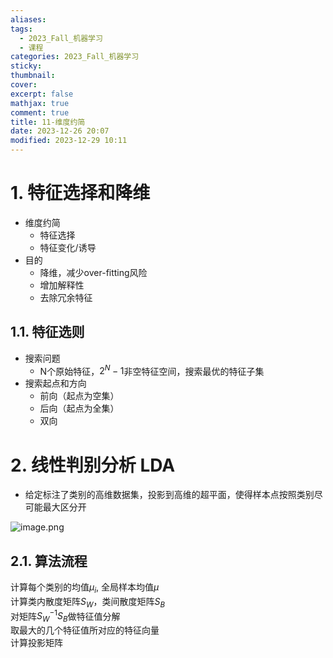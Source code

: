 ```yaml
---
aliases: 
tags:
  - 2023_Fall_机器学习
  - 课程
categories: 2023_Fall_机器学习
sticky:
thumbnail:
cover: 
excerpt: false
mathjax: true
comment: true
title: 11-维度约简
date: 2023-12-26 20:07
modified: 2023-12-29 10:11
---
```


# 1. 特征选择和降维

- 维度约简
	- 特征选择
	- 特征变化/诱导
- 目的
	- 降维，减少over-fitting风险
	- 增加解释性
	- 去除冗余特征

## 1.1. 特征选则

- 搜索问题
	- N个原始特征，$2^{N}-1$非空特征空间，搜索最优的特征子集
- 搜索起点和方向
	- 前向（起点为空集）
	- 后向（起点为全集）
	- 双向

# 2. 线性判别分析 LDA

- 给定标注了类别的高维数据集，投影到高维的超平面，使得样本点按照类别尽可能最大区分开

![image.png](https://chillcharlie-img.oss-cn-hangzhou.aliyuncs.com/image%2F2023%2F12%2F12%2F19-00-19-ce756b9b3984654e5776c026b3eff5c2-20231212190017-65425d.png)

## 2.1. 算法流程

计算每个类别的均值$\mu_{i}$, 全局样本均值$\mu$  
计算类内散度矩阵$S_W$，类间散度矩阵$S_B$  
对矩阵$S_{W}^{-1}S_B$做特征值分解  
取最大的几个特征值所对应的特征向量  
计算投影矩阵
